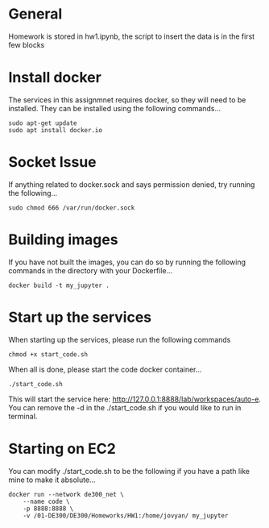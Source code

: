 # General
Homework is stored in hw1.ipynb, the script to insert the data is in the first few blocks

# Install docker
The services in this assignmnet requires docker, so they will need to be installed. They can be installed using the following commands...
```
sudo apt-get update
sudo apt install docker.io
```

# Socket Issue
If anything related to docker.sock and says permission denied, try running the following...
```
sudo chmod 666 /var/run/docker.sock 
```

# Building images
If you have not built the images, you can do so by running the following commands in the directory with your Dockerfile...
```
docker build -t my_jupyter .
```

# Start up the services
When starting up the services, please run the following commands
```
chmod +x start_code.sh
```

When all is done, please start the code docker container...

```
./start_code.sh
```

This will start the service here: http://127.0.0.1:8888/lab/workspaces/auto-e. You can remove the -d in the ./start_code.sh if you would like to run in terminal.

# Starting on EC2
You can modify ./start_code.sh to be the following if you have a path like mine to make it absolute...
```
docker run --network de300_net \
    --name code \
    -p 8888:8888 \
    -v /01-DE300/DE300/Homeworks/HW1:/home/jovyan/ my_jupyter
```